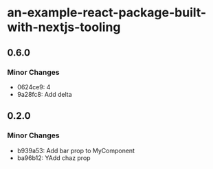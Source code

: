 # an-example-react-package-built-with-nextjs-tooling

## 0.6.0

### Minor Changes

- 0624ce9: 4
- 9a28fc8: Add delta

## 0.2.0

### Minor Changes

- b939a53: Add bar prop to MyComponent
- ba96b12: YAdd chaz prop
